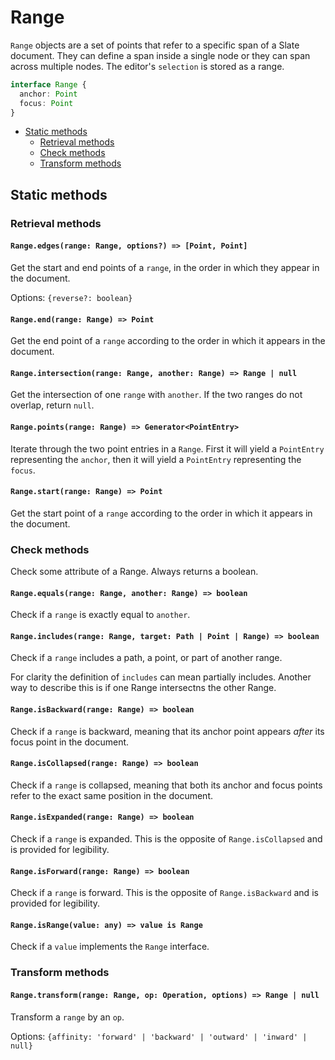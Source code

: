 # Range

`Range` objects are a set of points that refer to a specific span of a Slate document. They can define a span inside a single node or they can span across multiple nodes. The editor's `selection` is stored as a range.

```typescript
interface Range {
  anchor: Point
  focus: Point
}
```

- [Static methods](range.md#static-methods)
  - [Retrieval methods](range.md#retrieval-methods)
  - [Check methods](range.md#check-methods)
  - [Transform methods](range.md#transform-methods)

## Static methods

### Retrieval methods

#### `Range.edges(range: Range, options?) => [Point, Point]`

Get the start and end points of a `range`, in the order in which they appear in the document.

Options: `{reverse?: boolean}`

#### `Range.end(range: Range) => Point`

Get the end point of a `range` according to the order in which it appears in the document.

#### `Range.intersection(range: Range, another: Range) => Range | null`

Get the intersection of one `range` with `another`. If the two ranges do not overlap, return `null`.

#### `Range.points(range: Range) => Generator<PointEntry>`

Iterate through the two point entries in a `Range`. First it will yield a `PointEntry` representing the `anchor`, then it will yield a `PointEntry` representing the `focus`.

#### `Range.start(range: Range) => Point`

Get the start point of a `range` according to the order in which it appears in the document.

### Check methods

Check some attribute of a Range. Always returns a boolean.

#### `Range.equals(range: Range, another: Range) => boolean`

Check if a `range` is exactly equal to `another`.

#### `Range.includes(range: Range, target: Path | Point | Range) => boolean`

Check if a `range` includes a path, a point, or part of another range.

For clarity the definition of `includes` can mean partially includes. Another way to describe this is if one Range intersectns the other Range.

#### `Range.isBackward(range: Range) => boolean`

Check if a `range` is backward, meaning that its anchor point appears _after_ its focus point in the document.

#### `Range.isCollapsed(range: Range) => boolean`

Check if a `range` is collapsed, meaning that both its anchor and focus points refer to the exact same position in the document.

#### `Range.isExpanded(range: Range) => boolean`

Check if a `range` is expanded. This is the opposite of `Range.isCollapsed` and is provided for legibility.

#### `Range.isForward(range: Range) => boolean`

Check if a `range` is forward. This is the opposite of `Range.isBackward` and is provided for legibility.

#### `Range.isRange(value: any) => value is Range`

Check if a `value` implements the `Range` interface.

### Transform methods

#### `Range.transform(range: Range, op: Operation, options) => Range | null`

Transform a `range` by an `op`.

Options: `{affinity: 'forward' | 'backward' | 'outward' | 'inward' | null}`
